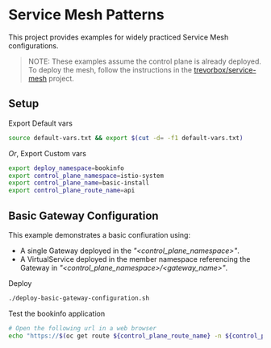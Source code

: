 # Service Mesh Patterns

This project provides examples for widely practiced Service Mesh configurations.

> NOTE: These examples assume the control plane is already deployed.
> To deploy the mesh, follow the instructions in the [trevorbox/service-mesh](https://github.com/trevorbox/service-mesh) project.

## Setup

Export Default vars

```sh
source default-vars.txt && export $(cut -d= -f1 default-vars.txt)
```

*Or*, Export Custom vars

```sh
export deploy_namespace=bookinfo
export control_plane_namespace=istio-system
export control_plane_name=basic-install
export control_plane_route_name=api
```

## Basic Gateway Configuration

This example demonstrates a basic confiuration using:

- A single Gateway deployed in the *"<control_plane_namespace>"*.
- A VirtualService deployed in the member namespace referencing the Gateway in *"<control_plane_namespace>/<gateway_name>"*.

Deploy

```sh
./deploy-basic-gateway-configuration.sh
```

Test the bookinfo application

```sh
# Open the following url in a web browser
echo "https://$(oc get route ${control_plane_route_name} -n ${control_plane_namespace} -o jsonpath={'.spec.host'})/productpage"
```
